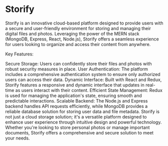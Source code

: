 # Storify
Storify is an innovative cloud-based platform designed to provide users with a secure and user-friendly environment for storing and managing their digital files and photos. Leveraging the power of the MERN stack (MongoDB, Express, React, Node.js), Storify offers a seamless experience for users looking to organize and access their content from anywhere.

Key Features:

Secure Storage: Users can confidently store their files and photos with robust security measures in place.
User Authentication: The platform includes a comprehensive authentication system to ensure only authorized users can access their data.
Dynamic Interface: Built with React and Redux, Storify features a responsive and dynamic interface that updates in real-time as users interact with their content.
Efficient State Management: Redux is used for managing the application's state, ensuring smooth and predictable interactions.
Scalable Backend: The Node.js and Express backend handles API requests efficiently, while MongoDB provides a reliable database solution for storing user data and file metadata.
Storify is not just a cloud storage solution; it's a versatile platform designed to enhance user experience through intuitive design and powerful technology. Whether you're looking to store personal photos or manage important documents, Storify offers a comprehensive and secure solution to meet your needs.
